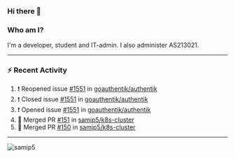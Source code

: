 ### Hi there 👋

### Who am I?
I'm a developer, student and IT-admin. I also administer AS213021.

---
### :zap: Recent Activity
<!--START_SECTION:activity-->
1. ❗️ Reopened issue [#1551](https://github.com/goauthentik/authentik/issues/1551) in [goauthentik/authentik](https://github.com/goauthentik/authentik)
2. ❗️ Closed issue [#1551](https://github.com/goauthentik/authentik/issues/1551) in [goauthentik/authentik](https://github.com/goauthentik/authentik)
3. ❗️ Opened issue [#1551](https://github.com/goauthentik/authentik/issues/1551) in [goauthentik/authentik](https://github.com/goauthentik/authentik)
4. 🎉 Merged PR [#151](https://github.com/samip5/k8s-cluster/pull/151) in [samip5/k8s-cluster](https://github.com/samip5/k8s-cluster)
5. 🎉 Merged PR [#150](https://github.com/samip5/k8s-cluster/pull/150) in [samip5/k8s-cluster](https://github.com/samip5/k8s-cluster)
<!--END_SECTION:activity-->
---

<img align="center" src="https://github-readme-stats.vercel.app/api?username=samip5&show_icons=true" alt="samip5" />

